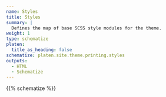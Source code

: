```yaml
---
name: Styles
title: Styles
summary: |
  Defines the map of base SCSS style modules for the theme.
weight: 1
type: schematize
platen:
  title_as_heading: false
schematize: platen.site.theme.printing.styles
outputs:
  - HTML
  - Schematize
---
```


{{% schematize %}}
